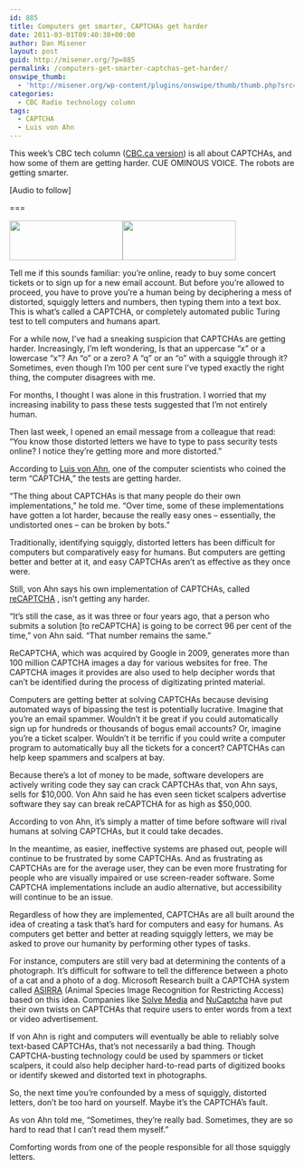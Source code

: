 ```yaml
---
id: 885
title: Computers get smarter, CAPTCHAs get harder
date: 2011-03-01T09:40:38+00:00
author: Dan Misener
layout: post
guid: http://misener.org/?p=885
permalink: /computers-get-smarter-captchas-get-harder/
onswipe_thumb:
  - 'http://misener.org/wp-content/plugins/onswipe/thumb/thumb.php?src=http://misener.org/wp-content/uploads/2011/03/Captcha.jpg&amp;w=600&amp;h=800&amp;zc=1&amp;q=75&amp;f=0'
categories:
  - CBC Radio technology column
tags:
  - CAPTCHA
  - Luis von Ahn
---
```

This week&#8217;s CBC tech column ([CBC.ca version](http://www.cbc.ca/news/technology/story/2011/02/28/f-vp-misener-captcha.html)) is all about CAPTCHAs, and how some of them are getting harder. CUE OMINOUS VOICE. The robots are getting smarter.

[Audio to follow]

===

[<img class="alignnone size-full wp-image-889" title="Captcha (1)" src="http://misener.org/wp-content/uploads/2011/03/Captcha-1.jpg" alt="" width="200" height="70" />](http://misener.org/wp-content/uploads/2011/03/Captcha-1.jpg)[<img class="alignnone size-full wp-image-892" title="Captcha" src="http://misener.org/wp-content/uploads/2011/03/Captcha.jpg" alt="" width="200" height="70" />](http://misener.org/wp-content/uploads/2011/03/Captcha.jpg)

Tell me if this sounds familiar: you&#8217;re online, ready to buy some concert tickets or to sign up for a new email account. But before you&#8217;re allowed to proceed, you have to prove you&#8217;re a human being by deciphering a mess of distorted, squiggly letters and numbers, then typing them into a text box. This is what&#8217;s called a CAPTCHA, or completely automated public Turing test to tell computers and humans apart.

For a while now, I&#8217;ve had a sneaking suspicion that CAPTCHAs are getting harder. Increasingly, I&#8217;m left wondering, Is that an uppercase &#8220;x&#8221; or a lowercase &#8220;x&#8221;? An &#8220;o&#8221; or a zero? A &#8220;q&#8221; or an &#8220;o&#8221; with a squiggle through it? Sometimes, even though I&#8217;m 100 per cent sure I&#8217;ve typed exactly the right thing, the computer disagrees with me.

For months, I thought I was alone in this frustration. I worried that my increasing inability to pass these tests suggested that I&#8217;m not entirely human.

Then last week, I opened an email message from a colleague that read: &#8220;You know those distorted letters we have to type to pass security tests online? I notice they&#8217;re getting more and more distorted.&#8221;

According to [Luis von Ahn](http://www.cs.cmu.edu/~biglou/), one of the computer scientists who coined the term &#8220;CAPTCHA,&#8221; the tests are getting harder.

&#8220;The thing about CAPTCHAs is that many people do their own implementations,&#8221; he told me. &#8220;Over time, some of these implementations have gotten a lot harder, because the really easy ones &#8211; essentially, the undistorted ones &#8211; can be broken by bots.&#8221;

Traditionally, identifying squiggly, distorted letters has been difficult for computers but comparatively easy for humans. But computers are getting better and better at it, and easy CAPTCHAs aren&#8217;t as effective as they once were.

Still, von Ahn says his own implementation of CAPTCHAs, called [reCAPTCHA](http://www.google.com/recaptcha) , isn&#8217;t getting any harder.

&#8220;It&#8217;s still the case, as it was three or four years ago, that a person who submits a solution [to reCAPTCHA] is going to be correct 96 per cent of the time,&#8221; von Ahn said. &#8220;That number remains the same.&#8221;

ReCAPTCHA, which was acquired by Google in 2009, generates more than 100 million CAPTCHA images a day for various websites for free. The CAPTCHA images it provides are also used to help decipher words that can&#8217;t be identified during the process of digitizating printed material.

Computers are getting better at solving CAPTCHAs because devising automated ways of bipassing the test is potentially lucrative. Imagine that you&#8217;re an email spammer. Wouldn&#8217;t it be great if you could automatically sign up for hundreds or thousands of bogus email accounts? Or, imagine you&#8217;re a ticket scalper. Wouldn&#8217;t it be terrific if you could write a computer program to automatically buy all the tickets for a concert? CAPTCHAs can help keep spammers and scalpers at bay.

Because there&#8217;s a lot of money to be made, software developers are actively writing code they say can crack CAPTCHAs that, von Ahn says, sells for $10,000. Von Ahn said he has even seen ticket scalpers advertise software they say can break reCAPTCHA for as high as $50,000.

According to von Ahn, it&#8217;s simply a matter of time before software will rival humans at solving CAPTCHAs, but it could take decades.

In the meantime, as easier, ineffective systems are phased out, people will continue to be frustrated by some CAPTCHAs. And as frustrating as CAPTCHAs are for the average user, they can be even more frustrating for people who are visually impaired or use screen-reader software. Some CAPTCHA implementations include an audio alternative, but accessibility will continue to be an issue.

Regardless of how they are implemented, CAPTCHAs are all built around the idea of creating a task that&#8217;s hard for computers and easy for humans. As computers get better and better at reading squiggly letters, we may be asked to prove our humanity by performing other types of tasks.

For instance, computers are still very bad at determining the contents of a photograph. It&#8217;s difficult for software to tell the difference between a photo of a cat and a photo of a dog. Microsoft Research built a CAPTCHA system called [ASIRRA](http://research.microsoft.com/en-us/um/redmond/projects/asirra/) (Animal Species Image Recognition for Restricting Access) based on this idea. Companies like [Solve Media](http://www.solvemedia.com/) and [NuCaptcha](http://www.nucaptcha.com/) have put their own twists on CAPTCHAs that require users to enter words from a text or video advertisement.

If von Ahn is right and computers will eventually be able to reliably solve text-based CAPTCHAs, that&#8217;s not necessarily a bad thing. Though CAPTCHA-busting technology could be used by spammers or ticket scalpers, it could also help decipher hard-to-read parts of digitized books or identify skewed and distorted text in photographs.

So, the next time you&#8217;re confounded by a mess of squiggly, distorted letters, don&#8217;t be too hard on yourself. Maybe it&#8217;s the CAPTCHA&#8217;s fault.

As von Ahn told me, &#8220;Sometimes, they&#8217;re really bad. Sometimes, they are so hard to read that I can&#8217;t read them myself.&#8221;

Comforting words from one of the people responsible for all those squiggly letters.